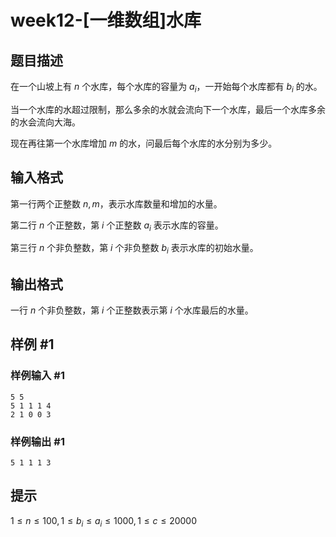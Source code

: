 # week12-[一维数组]水库

## 题目描述

在一个山坡上有 $n$ 个水库，每个水库的容量为 $a_{i}$，一开始每个水库都有 $b_{i}$ 的水。

当一个水库的水超过限制，那么多余的水就会流向下一个水库，最后一个水库多余的水会流向大海。

现在再往第一个水库增加 $m$ 的水，问最后每个水库的水分别为多少。

## 输入格式

第一行两个正整数 $n,m$，表示水库数量和增加的水量。

第二行 $n$ 个正整数，第 $i$ 个正整数 $a_{i}$ 表示水库的容量。

第三行 $n$ 个非负整数，第 $i$ 个非负整数 $b_{i}$ 表示水库的初始水量。

## 输出格式

一行 $n$ 个非负整数，第 $i$ 个正整数表示第 $i$ 个水库最后的水量。

## 样例 #1

### 样例输入 #1

```
5 5
5 1 1 1 4 
2 1 0 0 3
```

### 样例输出 #1

```
5 1 1 1 3
```

## 提示

$1\leq n\leq 100,1\leq b_{i}\leq a_{i}\leq 1000,1\leq c\leq 20000$